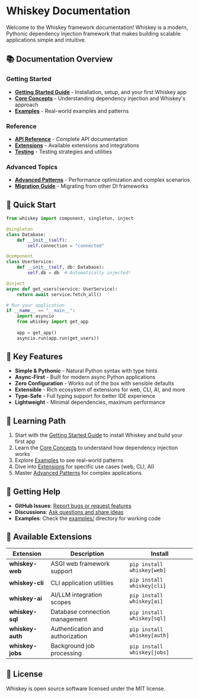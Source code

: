 # Whiskey Documentation

Welcome to the Whiskey framework documentation! Whiskey is a modern, Pythonic dependency injection framework that makes building scalable applications simple and intuitive.

## 📚 Documentation Overview

### Getting Started
- **[Getting Started Guide](getting-started.md)** - Installation, setup, and your first Whiskey app
- **[Core Concepts](core-concepts.md)** - Understanding dependency injection and Whiskey's approach
- **[Examples](examples.md)** - Real-world examples and patterns

### Reference
- **[API Reference](api-reference.md)** - Complete API documentation
- **[Extensions](extensions.md)** - Available extensions and integrations
- **[Testing](testing.md)** - Testing strategies and utilities

### Advanced Topics
- **[Advanced Patterns](advanced.md)** - Performance optimization and complex scenarios
- **[Migration Guide](migration.md)** - Migrating from other DI frameworks

## 🚀 Quick Start

```python
from whiskey import component, singleton, inject

@singleton
class Database:
    def __init__(self):
        self.connection = "connected"

@component
class UserService:
    def __init__(self, db: Database):
        self.db = db  # Automatically injected!

@inject
async def get_users(service: UserService):
    return await service.fetch_all()

# Run your application
if __name__ == "__main__":
    import asyncio
    from whiskey import get_app
    
    app = get_app()
    asyncio.run(app.run(get_users))
```

## 🎯 Key Features

- **Simple & Pythonic** - Natural Python syntax with type hints
- **Async-First** - Built for modern async Python applications
- **Zero Configuration** - Works out of the box with sensible defaults
- **Extensible** - Rich ecosystem of extensions for web, CLI, AI, and more
- **Type-Safe** - Full typing support for better IDE experience
- **Lightweight** - Minimal dependencies, maximum performance

## 📖 Learning Path

1. Start with the [Getting Started Guide](getting-started.md) to install Whiskey and build your first app
2. Learn the [Core Concepts](core-concepts.md) to understand how dependency injection works
3. Explore [Examples](examples.md) to see real-world patterns
4. Dive into [Extensions](extensions.md) for specific use cases (web, CLI, AI)
5. Master [Advanced Patterns](advanced.md) for complex applications

## 🤝 Getting Help

- **GitHub Issues**: [Report bugs or request features](https://github.com/your-org/whiskey/issues)
- **Discussions**: [Ask questions and share ideas](https://github.com/your-org/whiskey/discussions)
- **Examples**: Check the [examples/](../examples/) directory for working code

## 🔧 Available Extensions

| Extension | Description | Install |
|-----------|-------------|---------|
| **whiskey-web** | ASGI web framework support | `pip install whiskey[web]` |
| **whiskey-cli** | CLI application utilities | `pip install whiskey[cli]` |
| **whiskey-ai** | AI/LLM integration scopes | `pip install whiskey[ai]` |
| **whiskey-sql** | Database connection management | `pip install whiskey[sql]` |
| **whiskey-auth** | Authentication and authorization | `pip install whiskey[auth]` |
| **whiskey-jobs** | Background job processing | `pip install whiskey[jobs]` |

## 📝 License

Whiskey is open source software licensed under the MIT license.